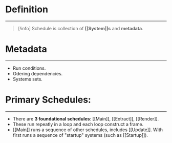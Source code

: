 # Definition
---
> [!info]
> Schedule is collection of **[[System]]s** and **metadata**.

# Metadata
---
- Run conditions.
- Odering dependencies.
- Systems sets.

# Primary Schedules:
---
- There are **3 foundational schedules**: [[Main]], [[Extract]], [[Render]].
- These run repeatly in a loop and each loop construct a frame.
- [[Main]] runs a sequence of other schedules, includes [[Update]]. With first runs a sequence of "startup" systems (such as [[Startup]]).

